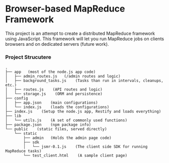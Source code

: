 # Browser-based MapReduce Framework
This project is an attempt to create a distributed MapReduce framework using JavaScript. This framework will let you run MapReduce jobs on clients browsers and on dedicated servers (future work).

### Project Strucutere
```
.
├── app   (most of the node.js app code)
│   ├── admin_routes.js   (/admin routes and logic)
│   ├── background_tasks.js    (Tasks than run in intervals, cleanups, etc.)
│   ├── routes.js    (API routes and logic)
│   └── storage.js    (ORM and persistence)
├── config
│   ├── app.json    (main configurations)
│   └── index.js    (loads the configurations)
├── index.js    (Setup the node.js app, Restify and loads everything)
├── lib
│   └── utils.js    (A set of commonly used functions)
├── package.json    (npm package info)
└── public    (static files, served directly)
    └── static
        ├── admin   (Holds the admin page code)
        ├── sdk
        │   └── jsmr-0.1.js    (The client side SDK for running MapReduce tasks)
        └── test_client.html    (A sample client page)
```
